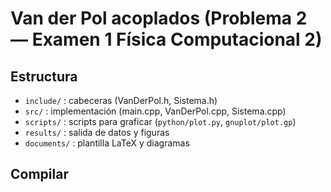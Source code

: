 # Van der Pol acoplados (Problema 2 — Examen 1 Física Computacional 2)

## Estructura
- `include/` : cabeceras (VanDerPol.h, Sistema.h)
- `src/` : implementación (main.cpp, VanDerPol.cpp, Sistema.cpp)
- `scripts/` : scripts para graficar (`python/plot.py`, `gnuplot/plot.gp`)
- `results/` : salida de datos y figuras
- `documents/` : plantilla LaTeX y diagramas

## Compilar
